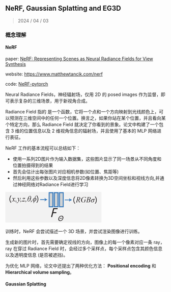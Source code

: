 ## NeRF, Gaussian Splatting and EG3D

> 2024 / 04 / 03

### 概念理解

#### NeRF

paper: [NeRF: Representing Scenes as Neural Radiance Fields for View Synthesis](http://arxiv.org/abs/2003.08934)

website: https://www.matthewtancik.com/nerf

code: [NeRF-pytorch](https://github.com/yenchenlin/nerf-pytorch.git)

Neural Radiance Fields，神经辐射场，仅用 2D 的 posed images 作为监督，即可表示复杂的三维场景，用于新视角合成。

Radiance Field 指的 是一个函数，它将一个点和一个方向映射到光线颜色上，可以预测在三维空间中的任何一个位置。换言之，如果你站在某个位置，并且看向某个特定方向，那么 Radiance Field 就决定了你看到的景象。论文中构建了一个包含 3 维的位置信息以及 2 维视角信息的辐射场，并且使用了基本的 MLP 网络进行表征。

NeRF 工作的基本流程可以总结如下：

- 使用一系列2D图片作为输入数据集，这些图片显示了同一场景从不同角度和位置拍摄得到的结果
- 首先会估计出每张图片对应相机参数(如位置、焦距等)
- 然后利用这些参数以及深度信息将2D像素转换为3D空间坐标和视线方向,并通过神经网络对Radiance Field进行学习

<img src="./reading.assets/image-20240403103053121.png" alt="image-20240403103053121" style="zoom:33%;" />

训练时，NeRF 会尝试描述一个 3D 场景，并尝试渲染图像进行训练。

生成新的图片时，首先需要确定视线的方向，图像上的每一个像素对应一条 ray，ray 在穿过 Radiance Field 时，会经过多个采样点，每个采样点包含其颜色信息以及透明度信息 (是否被遮挡)。

为优化 MLP 网络，论文中还提出了两种优化方法： **Positional encoding** 和 **Hierarchical volume sampling**。

#### Gaussian Splatting